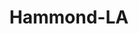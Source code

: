 ---
title: Hammond-LA
slug: hammond-la
f_state:
- cms/state/louisiana.md
f_locations:
- cms/payday-loan/a-plus-insurance-498.md
- cms/payday-loan/advance-america-1805.md
- cms/payday-loan/advance-america-1840.md
- cms/payday-loan/advance-america-1841.md
- cms/payday-loan/advance-america-3024.md
- cms/payday-loan/advance-america-3102.md
- cms/payday-loan/allied-cash-advance-3899.md
- cms/payday-loan/americas-payday-advance-4443.md
- cms/payday-loan/best-pay-day-5234.md
- cms/payday-loan/best-payday-loans-5235.md
- cms/payday-loan/cash-box-llc-6752.md
- cms/payday-loan/cash-tyme-8889.md
- cms/payday-loan/check-into-cash-12025.md
- cms/payday-loan/check-into-cash-of-louisiana-13397.md
- cms/payday-loan/easy-money-emg-16612.md
- cms/payday-loan/easy-money-of-louisiana-inc-16663.md
- cms/payday-loan/express-check-advance-16972.md
- cms/payday-loan/family-check-advance-17490.md
- cms/payday-loan/jet-financial-services-inc-19858.md
- cms/payday-loan/national-cash-advance-22504.md
- cms/payday-loan/speedy-cash-advance-26774.md
- cms/payday-loan/th-e-cash-box-llc-27262.md
- cms/payday-loan/tv-profile-llc-27985.md
- cms/payday-loan/usa-cash-28357.md
- cms/payday-loan/west-th-omas-pay-day-loans-llc-28722.md
- cms/payday-loan/x-tra-cash-28861.md
- cms/payday-loan/xtra-cash-28922.md
updated-on: '2024-05-30T13:41:28.615Z'
created-on: '2024-05-30T13:41:28.615Z'
published-on: '2024-05-30T13:54:32.469Z'
f_city: Hammond
layout: '[city].html'
tags: city
---